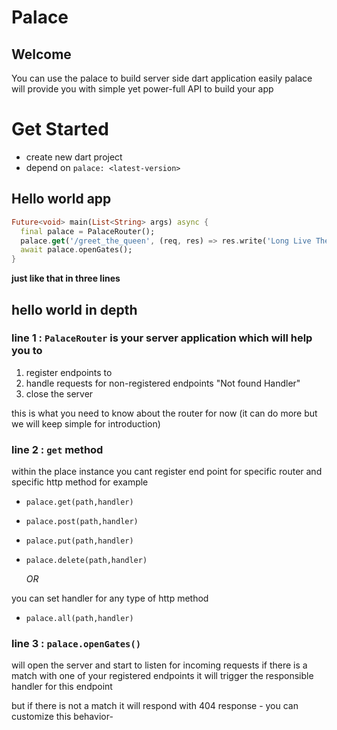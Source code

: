 # Palace

## Welcome

You can use the palace to build server side dart application easily
palace will provide you with simple yet power-full API to build your app

# Get Started

- create new dart project
- depend on `palace: <latest-version>`

## Hello world app

```dart
Future<void> main(List<String> args) async {
  final palace = PalaceRouter();
  palace.get('/greet_the_queen', (req, res) => res.write('Long Live The Queen'));
  await palace.openGates();
}
```

**just like that in three lines**

## hello world in depth

### line 1 : `PalaceRouter` is your server application which will help you to

1. register endpoints to
2. handle requests for non-registered endpoints "Not found Handler"
3. close the server

this is what you need to know about the router for now (it can do more but we will keep simple for introduction)

### line 2 : `get` method

within the place instance you cant register end point for specific router and specific http method for example

- `palace.get(path,handler)`
- `palace.post(path,handler)`
- `palace.put(path,handler)`
- `palace.delete(path,handler)`

  _OR_

you can set handler for any type of http method

- `palace.all(path,handler)`

### line 3 : `palace.openGates()`

will open the server and start to listen for incoming requests if there is a match with one of your registered endpoints it will trigger the responsible handler for this endpoint

but if there is not a match it will respond with 404 response - you can customize this behavior-
